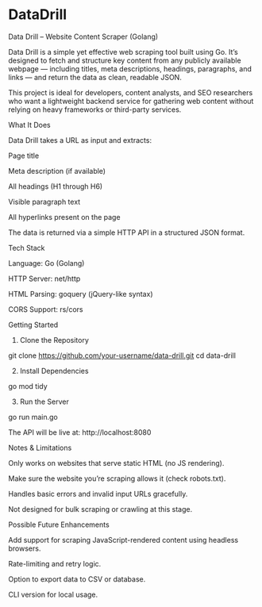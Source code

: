 # DataDrill
Data Drill – Website Content Scraper (Golang)

Data Drill is a simple yet effective web scraping tool built using Go. It’s designed to fetch and structure key content from any publicly available webpage — including titles, meta descriptions, headings, paragraphs, and links — and return the data as clean, readable JSON.

This project is ideal for developers, content analysts, and SEO researchers who want a lightweight backend service for gathering web content without relying on heavy frameworks or third-party services.

What It Does

Data Drill takes a URL as input and extracts:

Page title

Meta description (if available)

All headings (H1 through H6)

Visible paragraph text

All hyperlinks present on the page

The data is returned via a simple HTTP API in a structured JSON format.

Tech Stack

Language: Go (Golang)

HTTP Server: net/http

HTML Parsing: goquery (jQuery-like syntax)

CORS Support: rs/cors

Getting Started

1. Clone the Repository

git clone https://github.com/your-username/data-drill.git
cd data-drill

2. Install Dependencies

go mod tidy

3. Run the Server

go run main.go

The API will be live at: http://localhost:8080


Notes & Limitations

Only works on websites that serve static HTML (no JS rendering).

Make sure the website you’re scraping allows it (check robots.txt).

Handles basic errors and invalid input URLs gracefully.

Not designed for bulk scraping or crawling at this stage.

Possible Future Enhancements

Add support for scraping JavaScript-rendered content using headless browsers.

Rate-limiting and retry logic.

Option to export data to CSV or database.

CLI version for local usage.
